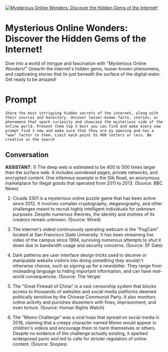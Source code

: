
[![Mysterious Online Wonders: Discover the Hidden Gems of the Internet!](https://flow-prompt-covers.s3.us-west-1.amazonaws.com/icon/cute/cute_3.png)]()
# Mysterious Online Wonders: Discover the Hidden Gems of the Internet! 
Dive into a world of intrigue and fascination with "Mysterious Online Wonders!" Unearth the internet's hidden gems, lesser-known phenomena, and captivating stories that lie just beneath the surface of the digital realm. Get ready to be amazed!

# Prompt

```
Share the most intriguing hidden secrets of the internet, along with their sources and backstory. Uncover lesser-known facts, stories, or phenomena that spark curiosity and showcase the mysterious side of the online world. Present them top 3 best you can find and make every new prompt find 3 new and make sure that they are ey opening and has a "wow" factor to them. Limit each point to 400 letters or less. Be creative in the search
```

## Conversation

**ASSISTANT**: 1) The deep web is estimated to be 400 to 500 times larger than the surface web. It includes unindexed pages, private networks, and encrypted content. One infamous example is the Silk Road, an anonymous marketplace for illegal goods that operated from 2011 to 2013. (Source: BBC News)

2) Cicada 3301 is a mysterious online puzzle game that has been active since 2012. It involves complex cryptography, steganography, and other challenges meant to recruit highly intelligent individuals for unknown purposes. Despite numerous theories, the identity and motives of its creators remain unknown. (Source: Wired)

3) The internet's oldest continuously operating webcam is the "FogCam" located at San Francisco State University. It has been streaming live video of the campus since 1994, surviving numerous attempts to shut it down due to bandwidth usage and security concerns. (Source: SF Gate)



4) Dark patterns are user interface design tricks used to deceive or manipulate website visitors into doing something they wouldn't otherwise choose, such as signing up for a newsletter. They range from misleading language to hiding important information, and can have real-world consequences. (Source: The Verge)

5) The "Great Firewall of China" is a vast censorship system that blocks access to thousands of websites and social media platforms deemed politically sensitive by the Chinese Communist Party. It also monitors online activity and punishes dissenters with fines, imprisonment, and even torture. (Source: Human Rights Watch)

6) The "Momo Challenge" was a viral hoax that spread on social media in 2018, claiming that a creepy character named Momo would appear in children's videos and encourage them to harm themselves or others. Despite no evidence of the challenge actually existing, it sparked widespread panic and led to calls for stricter regulation of online content. (Source: Snopes)


